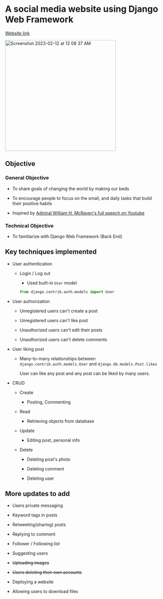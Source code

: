 # A social media website using Django Web Framework

[Website link](http://kjs3980.pythonanywhere.com)

<img width="360" alt="Screenshot 2023-02-12 at 12 08 37 AM" src="https://user-images.githubusercontent.com/96529477/218298257-be205c61-851c-4b4c-8fbc-33637aff7d67.png">

## Objective

### General Objective

- To share goals of changing the world by making our beds

- To encourage people to focus on the small, and daily tasks that build their positive habits

- Inspired by [Admiral William H. McRaven's full speech on Youtube](https://youtu.be/pxBQLFLei70)

### Technical Objective

- To familiarize with Django Web Framework (Back End)

## Key techniques implemented

- User authentication
 
    - Login / Log out
    
        - Used built-in `User` model
        
        ```py
        from django.contrib.auth.models import User
        ```

- User authorization

    - Unregistered users can't create a post

    - Unregistered users can't like post

    - Unauthorized users can't edit their posts

    - Unauthorized users can't delete comments

- User liking post

    - Many-to-many relationships between `django.contrib.auth.models.User` and `django.db.models.Post.likes`
        
        User can like any post and any post can be liked by many users. 

- CRUD

    - Create
        
        - Posting, Commenting

    - Read

        - Retrieving objects from database

    - Update

        - Editing post, personal info
    
    - Delete

        - Deleting post's photo

        - Deleting comment

        - Deleting user

## More updates to add

- Users private messaging

- Keyword tags in posts

- Retweeting(sharing) posts

- Replying to comment

- Follower / Following list

- Suggesting users

- ~~Uploading images~~

- ~~Users deleting their own accounts~~

- Deploying a website

- Allowing users to download files
